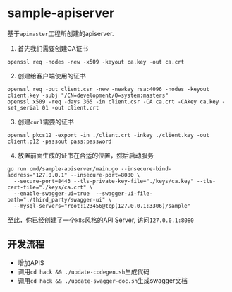 # sample-apiserver

基于`apimaster`工程所创建的apiserver.

1. 首先我们需要创建CA证书

``` shell
openssl req -nodes -new -x509 -keyout ca.key -out ca.crt
```

2. 创建给客户端使用的证书


``` shell
openssl req -out client.csr -new -newkey rsa:4096 -nodes -keyout client.key -subj "/CN=development/O=system:masters"
openssl x509 -req -days 365 -in client.csr -CA ca.crt -CAkey ca.key -set_serial 01 -out client.crt
```

3. 创建`curl`需要的证书

``` shell
openssl pkcs12 -export -in ./client.crt -inkey ./client.key -out client.p12 -passout pass:password
```

4. 放置前面生成的证书在合适的位置，然后启动服务

```shell
go run cmd/sample-apiserver/main.go --insecure-bind-address="127.0.0.1" --insecure-port=8080 \
  --secure-port=8443 --tls-private-key-file="./keys/ca.key" --tls-cert-file="./keys/ca.crt" \
  --enable-swagger-ui=true  --swagger-ui-file-path="./third_party/swagger-ui" \
  --mysql-servers="root:123456@tcp(127.0.0.1:3306)/sample"
```

至此，你已经创建了一个`k8s`风格的API Server, 访问`127.0.0.1:8080`

## 开发流程

- 增加APIS
- 调用`cd hack && ./update-codegen.sh`生成代码
- 调用`cd hack && ./update-swagger-doc.sh`生成swagger文档